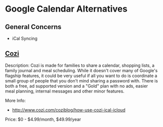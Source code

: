 # Google Calendar Alternatives

## General Concerns

* iCal Syncing

## [Cozi](http://www.cozi.com/)

Description: Cozi is made for families to share a calendar, shopping lists, a family journal and meal scheduling. While it doesn't cover many of Google's flagship features, it could be very useful if all you want to do is coordinate a small group of people that you don't mind sharing a password with. There is both a free, ad supported version and a "Gold" plan with no ads, easier meal planning, internal messages and other minor features.

More Info:

* http://www.cozi.com/coziblog/how-use-cozi-ical-icloud

Price: $0 - $4.99/month, $49.99/year
